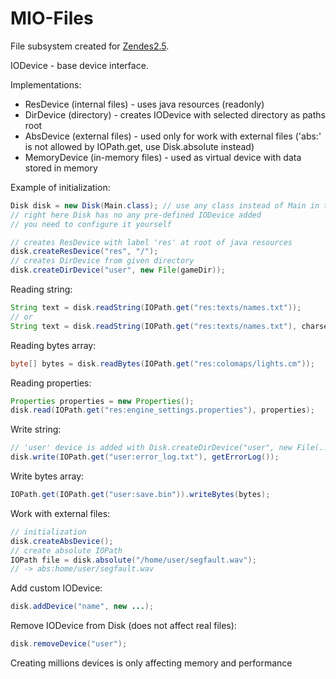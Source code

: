# MIO-Files
File subsystem created for [Zendes2.5](https://mihailris.itch.io/zendes25).

IODevice - base device interface.

Implementations:
- ResDevice (internal files) - uses java resources (readonly)
- DirDevice (directory) - creates IODevice with selected directory as paths root
- AbsDevice (external files) - used only for work with external files ('abs:' is not allowed by IOPath.get, use Disk.absolute instead)
- MemoryDevice (in-memory files) - used as virtual device with data stored in memory

Example of initialization:
```java
Disk disk = new Disk(Main.class); // use any class instead of Main in the same .jar as the application
// right here Disk has no any pre-defined IODevice added
// you need to configure it yourself

// creates ResDevice with label 'res' at root of java resources
disk.createResDevice("res", "/");
// creates DirDevice from given directory
disk.createDirDevice("user", new File(gameDir));
```

Reading string:
```java
String text = disk.readString(IOPath.get("res:texts/names.txt"));
// or
String text = disk.readString(IOPath.get("res:texts/names.txt"), charset);
```

Reading bytes array:
```java
byte[] bytes = disk.readBytes(IOPath.get("res:colomaps/lights.cm"));
```

Reading properties:
```java
Properties properties = new Properties();
disk.read(IOPath.get("res:engine_settings.properties"), properties);
```

Write string:
```java
// 'user' device is added with Disk.createDirDevice("user", new File(...));
disk.write(IOPath.get("user:error_log.txt"), getErrorLog());
```

Write bytes array:
```java
IOPath.get(IOPath.get("user:save.bin")).writeBytes(bytes);
```

Work with external files:
```java
// initialization
disk.createAbsDevice();
// create absolute IOPath
IOPath file = disk.absolute("/home/user/segfault.wav");
// -> abs:home/user/segfault.wav
```
Add custom IODevice:
```java
disk.addDevice("name", new ...);
```
Remove IODevice from Disk (does not affect real files):
```java
disk.removeDevice("user");
```

Creating millions devices is only affecting memory and performance

